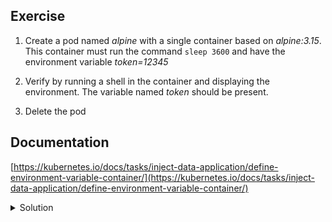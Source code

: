 ## Exercise

1. Create a pod named *alpine* with a single container based on *alpine:3.15*. This container must run the command `sleep 3600` and have the environment variable *token=12345*

2. Verify by running a shell in the container and displaying the environment. The variable named *token* should be present.

3. Delete the pod

## Documentation

[https://kubernetes.io/docs/tasks/inject-data-application/define-environment-variable-container/](https://kubernetes.io/docs/tasks/inject-data-application/define-environment-variable-container/)

<details>
  <summary markdown="span">Solution</summary>

1. Create a pod with a single container based on *alpine:3.15*. This container must run the command `sleep 3600` and have the environment variable *token=12345*

```
k run alpine --image=alpine:3.15 --env token=12345 --command sleep 3600
```

2. Verify by running a shell in the container and displaying the environment. The variable named *token* should be present.

```
k exec alpine -- env
```

3. Delete the pod

```
k delete po/alpine
```

</details>

